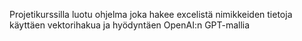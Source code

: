 Projetikurssilla luotu ohjelma joka hakee excelistä nimikkeiden tietoja käyttäen vektorihakua ja hyödyntäen OpenAI:n GPT-mallia
